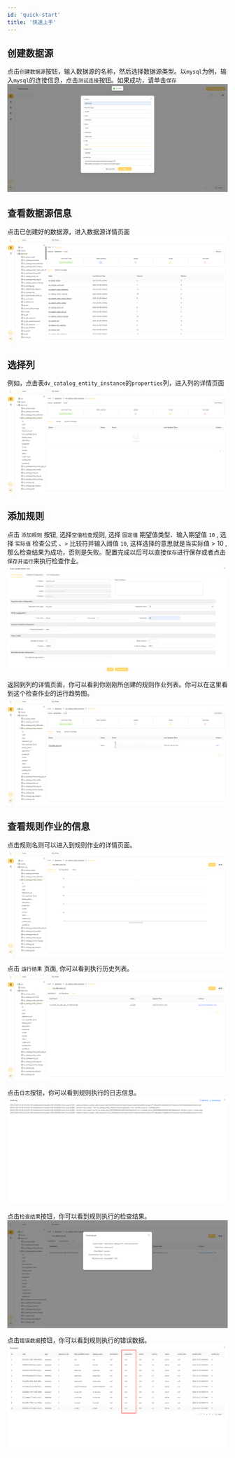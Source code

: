 ```yaml
---
id: 'quick-start'
title: '快速上手'
---
```


## 创建数据源

点击`创建数据源`按钮，输入数据源的名称，然后选择数据源类型。以`mysql`为例，输入`mysql`的连接信息，点击`测试连接`按钮。如果成功，请单击`保存` 
![alert_add_setting.png](/doc/image/create_datasource.png)

## 查看数据源信息

点击已创建好的数据源，进入数据源详情页面 
![alert_add_setting.png](/doc/image/database_page.png)

## 选择列
例如，点击表`dv_catalog_entity_instance`的`properties`列，进入列的详情页面 
![alert_add_setting.png](/doc/image/column_page.png)

## 添加规则
点击 `添加规则` 按钮, 选择`空值检查`规则, 选择 `固定值` 期望值类型、输入期望值 `10` , 选择 `实际值` 检查公式 、`>` 比较符并输入阈值 `10`, 这样选择的意思就是当实际值 > 10 ,那么检查结果为成功，否则是失败。配置完成以后可以直接`保存`进行保存或者点击`保存并运行`来执行检查作业。
![alert_add_setting.png](/doc/image/create_metric.png)


返回到列的详情页面，你可以看到你刚刚所创建的规则作业列表。你可以在这里看到这个检查作业的运行趋势图。
![alert_add_setting.png](/doc/image/metric_list.png)

## 查看规则作业的信息
点击规则名则可以进入到规则作业的详情页面。
![alert_add_setting.png](/doc/image/metric_dashboard.png)

点击 `运行结果` 页面, 你可以看到执行历史列表。
![alert_add_setting.png](/doc/image/metric_runs.png)

点击`日志`按钮，你可以看到规则执行的日志信息。
![alert_add_setting.png](/doc/image/metric_job_log.png)

点击`检查结果`按钮，你可以看到规则执行的检查结果。
![alert_add_setting.png](/doc/image/metric_execute_result.png)

点击`错误数据`按钮，你可以看到规则执行的错误数据。
![alert_add_setting.png](/doc/image/error_data.png)






